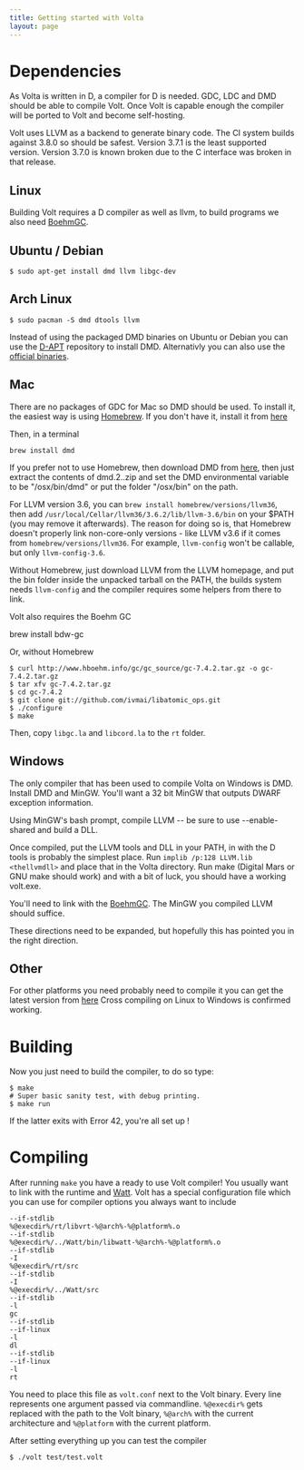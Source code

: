 ```yaml
---
title: Getting started with Volta
layout: page
---
```


Dependencies
===
As Volta is written in D, a compiler for D is needed. GDC, LDC and DMD should be able to compile Volt. Once Volt is capable enough the compiler will be ported to Volt and become self-hosting.

Volt uses LLVM as a backend to generate binary code. The CI system builds against 3.8.0 so should be safest. Version 3.7.1 is the least supported version. Version 3.7.0 is known broken due to the C interface was broken in that release.


Linux
---
Building Volt requires a D compiler as well as llvm, to build programs we also need [BoehmGC](http://www.hboehm.info/gc/).

Ubuntu / Debian
---
```
$ sudo apt-get install dmd llvm libgc-dev
```

Arch Linux
---
```
$ sudo pacman -S dmd dtools llvm
```

Instead of using the packaged DMD binaries on Ubuntu or Debian you can use the [D-APT](http://d-apt.sourceforge.net/) repository to install DMD. Alternativly you can also use the [official binaries](http://dlang.org/download.html).


Mac
---
There are no packages of GDC for Mac so DMD should be used. To install it, the easiest way is using [Homebrew](http://brew.sh). If you don't have it, install it from [here](http://brew.sh)

Then, in a terminal

```
brew install dmd
```

If you prefer not to use Homebrew, then download DMD from [here](http://dlang.org/download.html), then just extract the contents of dmd.2.<version>.zip <somewhere> and set the DMD environmental variable to be "<somewhere>/osx/bin/dmd" or put the folder "<somewhere>/osx/bin" on the path.

For LLVM version 3.6, you can `brew install homebrew/versions/llvm36`, then add `/usr/local/Cellar/llvm36/3.6.2/lib/llvm-3.6/bin` on your $PATH (you may remove it afterwards). The reason for doing so is, that Homebrew doesn't properly link non-core-only versions - like LLVM v3.6 if it comes from `homebrew/versions/llvm36`. For example, `llvm-config` won't be callable, but only `llvm-config-3.6`.

Without Homebrew, just download LLVM from the LLVM homepage, and put the bin folder inside the unpacked tarball on the PATH, the builds system needs `llvm-config` and the compiler requires some helpers from there to link.

Volt also requires the Boehm GC

brew install bdw-gc

Or, without Homebrew

```
$ curl http://www.hboehm.info/gc/gc_source/gc-7.4.2.tar.gz -o gc-7.4.2.tar.gz
$ tar xfv gc-7.4.2.tar.gz
$ cd gc-7.4.2
$ git clone git://github.com/ivmai/libatomic_ops.git
$ ./configure
$ make
```

Then, copy `libgc.la` and `libcord.la` to the `rt` folder.


Windows
---
The only compiler that has been used to compile Volta on Windows is DMD. Install DMD and MinGW. You'll want a 32 bit MinGW that outputs DWARF exception information.

Using MinGW's bash prompt, compile LLVM -- be sure to use --enable-shared and build a DLL.

Once compiled, put the LLVM tools and DLL in your PATH, in with the D tools is probably the simplest place. Run `implib /p:128 LLVM.lib <thellvmdll>` and place that in the Volta directory. Run make (Digital Mars or GNU make should work) and with a bit of luck, you should have a working volt.exe.

You'll need to link with the [BoehmGC](http://www.hboehm.info/gc/). The MinGW you compiled LLVM should suffice.

These directions need to be expanded, but hopefully this has pointed you in the right direction.


Other
---
For other platforms you need probably need to compile it you can get the latest version from [here](https://bitbucket.org/goshawk/gdc/wiki/Home) Cross compiling on Linux to Windows is confirmed working.


Building
===
Now you just need to build the compiler, to do so type:

```
$ make
# Super basic sanity test, with debug printing.
$ make run
```

If the latter exits with Error 42, you're all set up !


Compiling
===

After running `make` you have a ready to use Volt compiler! You usually want to link with the runtime and [Watt](https://github.com/VoltLang/Watt/). Volt has a special configuration file which you can use for compiler options you always want to include

```
--if-stdlib
%@execdir%/rt/libvrt-%@arch%-%@platform%.o
--if-stdlib
%@execdir%/../Watt/bin/libwatt-%@arch%-%@platform%.o
--if-stdlib
-I
%@execdir%/rt/src
--if-stdlib
-I
%@execdir%/../Watt/src
--if-stdlib
-l
gc
--if-stdlib
--if-linux
-l
dl
--if-stdlib
--if-linux
-l
rt
```

You need to place this file as `volt.conf` next to the Volt binary.
Every line represents one argument passed via commandline. `%@execdir%` gets
replaced with the path to the Volt binary, `%@arch%` with the current
architecture and `%@platform` with the current platform.

After setting everything up you can test the compiler

```
$ ./volt test/test.volt
```

